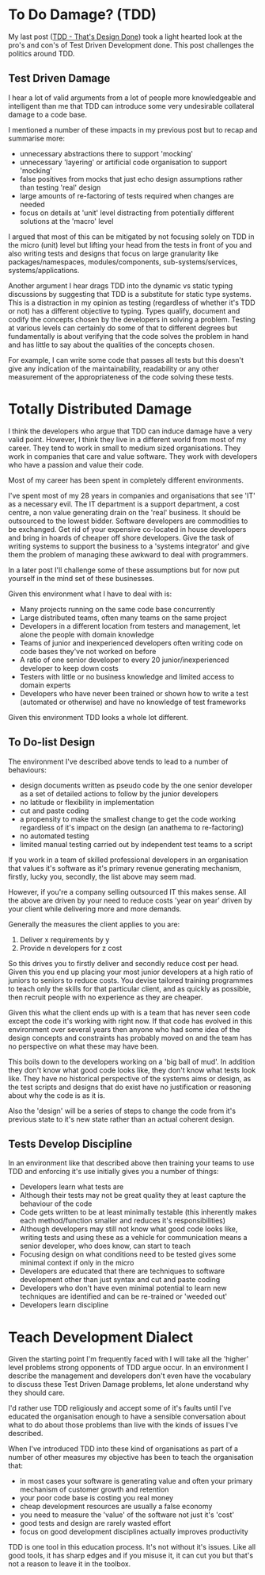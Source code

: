 # To Do Damage? (TDD) #

My last post
([TDD - That's Design Done](http://devcycle.co.uk/TDD-Thats-Design-Done/))
took a light hearted look at the pro's and con's of Test Driven
Development done. This post challenges the politics around TDD.

## Test Driven Damage ##

I hear a lot of valid arguments from a lot of people more
knowledgeable and intelligent than me that TDD can introduce some very
undesirable collateral damage to a code base.

I mentioned a number of these impacts in my previous post but to
recap and summarise more:

* unnecessary abstractions there to support 'mocking'
* unnecessary 'layering' or artificial code organisation to support
  'mocking'
* false positives from mocks that just echo design assumptions rather
  than testing 'real' design
* large amounts of re-factoring of tests required when changes are
  needed
* focus on details at 'unit' level distracting from potentially
  different solutions at the 'macro' level

I argued that most of this can be mitigated by not focusing solely on
TDD in the micro (unit) level but lifting your head from the tests in
front of you and also writing tests and designs that focus on large
granularity like packages/namespaces, modules/components,
sub-systems/services, systems/applications.

Another argument I hear drags TDD into the dynamic vs static
typing discussions by suggesting that TDD is a substitute for static
type systems. This is a distraction in my opinion as testing
(regardless of whether it's TDD or not) has a different objective to
typing. Types qualify, document and codify the concepts chosen by the
developers in solving a problem. Testing at various levels can
certainly do some of that to different degrees but fundamentally is
about verifying that the code solves the problem in hand and has
little to say about the qualities of the concepts chosen.

For example, I can write some code that passes all tests but this
doesn't give any indication of the maintainability, readability or any
other measurement of the appropriateness of the code solving these
tests.

# Totally Distributed Damage #

I think the developers who argue that TDD can induce damage have a
very valid point. However, I think they live in a different world from
most of my career. They tend to work in small to medium sized
organisations. They work in companies that care and value
software. They work with developers who have a passion and value their
code.

Most of my career has been spent in completely different
environments.

I've spent most of my 28 years in companies and organisations that see
'IT' as a necessary evil. The IT department is a support department, a
cost centre, a non value generating drain on the 'real' business. It
should be outsourced to the lowest bidder. Software developers are
commodities to be exchanged. Get rid of your expensive co-located in
house developers and bring in hoards of cheaper off shore
developers. Give the task of writing systems to support the business
to a 'systems integrator' and give them the problem of managing these
awkward to deal with programmers.

In a later post I'll challenge some of these assumptions but for now
put yourself in the mind set of these businesses.

Given this environment what I have to deal with is:

* Many projects running on the same code base concurrently
* Large distributed teams, often many teams on the same project
* Developers in a different location from testers and management, let
  alone the people with domain knowledge
* Teams of junior and inexperienced developers often writing code on
  code bases they've not worked on before
* A ratio of one senior developer to every 20 junior/inexperienced
  developer to keep down costs
* Testers with little or no business knowledge and limited access to
  domain experts
* Developers who have never been trained or shown how to write a test
  (automated or otherwise) and have no knowledge of test frameworks

Given this environment TDD looks a whole lot different.

## To Do-list Design ##

The environment I've described above tends to lead to a number of
behaviours:

* design documents written as pseudo code by the one senior developer
as a set of detailed actions to follow by the junior developers
* no latitude or flexibility in implementation
* cut and paste coding
* a propensity to make the smallest change to get the code working
regardless of it's impact on the design (an anathema to re-factoring)
* no automated testing
* limited manual testing carried out by independent test teams to a
  script

If you work in a team of skilled professional developers in an
organisation that values it's software as it's primary revenue
generating mechanism, firstly, lucky you, secondly, the list above may
seem mad.

However, if you're a company selling outsourced IT this makes
sense. All the above are driven by your need to reduce costs 'year on
year' driven by your client while delivering more and more demands.

Generally the measures the client applies to you are:

1. Deliver x requirements by y
2. Provide n developers for z cost

So this drives you to firstly deliver and secondly reduce cost per
head. Given this you end up placing your most junior developers at a
high ratio of juniors to seniors to reduce costs. You devise tailored
training programmes to teach only the skills for that particular
client, and as quickly as possible, then recruit people with no
experience as they are cheaper.

Given this what the client ends up with is a team that has
never seen code except the code it's working with right now. If that
code has evolved in this environment over several years then anyone
who had some idea of the design concepts and constraints has probably
moved on and the team has no perspective on what these may have been.

This boils down to the developers working on a 'big ball of mud'. In
addition they don't know what good code looks like, they don't know
what tests look like. They have no historical perspective of the
systems aims or design, as the test scripts and designs that do exist
have no justification or reasoning about why the code is as it is.

Also the 'design' will be a series of steps to change the code from
it's previous state to it's new state rather than an actual coherent design.

## Tests Develop Discipline ##

In an environment like that described above then training your teams to
use TDD and enforcing it's use initially gives you a number of things:

* Developers learn what tests are
* Although their tests may not be great quality they at least
  capture the behaviour of the code
* Code gets written to be at least minimally testable (this
  inherently makes each method/function smaller and reduces it's
  responsibilities)
* Although developers may still not know what good code looks like,
  writing tests and using these as a vehicle for communication
  means a senior developer, who does know, can start to teach
* Focusing design on what conditions need to be tested gives some
  minimal context if only in the micro
* Developers are educated that there are techniques to
  software development other than just syntax and cut and paste
  coding
* Developers who don't have even minimal potential to learn new
  techniques are identified and can be re-trained or 'weeded out'
* Developers learn discipline

# Teach Development Dialect #

Given the starting point I'm frequently faced with I will take all the
'higher' level problems strong opponents of TDD argue occur. In an
environment I describe the management and developers don't even have
the vocabulary to discuss these Test Driven Damage problems, let alone
understand why they should care.

I'd rather use TDD religiously and accept some of it's faults until
I've educated the organisation enough to have a sensible conversation
about what to do about those problems than live with the kinds of issues I've
described.

When I've introduced TDD into these kind of organisations as part of a
number of other measures my objective has been to teach the
organisation that:

* in most cases your software is generating value and often your
  primary mechanism of customer growth and retention
* your poor code base is costing you real money
* cheap development resources are usually a false economy
* you need to measure the 'value' of the software not just it's 'cost'
* good tests and design are rarely wasted effort
* focus on good development disciplines actually improves productivity

TDD is one tool in this education process. It's not without it's
issues. Like all good tools, it has sharp edges and if you misuse
it, it can cut you but that's not a reason to leave it in the toolbox.
